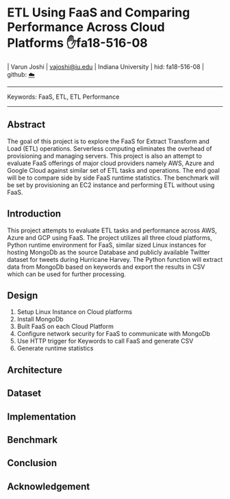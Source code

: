 # ETL Using FaaS and Comparing Performance Across Cloud Platforms :hand:fa18-516-08

| Varun Joshi | vajoshi@iu.edu | Indiana University | hid: fa18-516-08 | github:
[:cloud:](https://github.com/cloudmesh-community/fa18-516-08/blob/master/project-paper/report.md)

---

Keywords: FaaS, ETL, ETL Performance

---

## Abstract

The goal of this project is to explore the FaaS for Extract Transform and Load (ETL) operations. Serverless computing eliminates the overhead of provisioning and managing servers. This project is also an attempt to evaluate FaaS offerings of major cloud providers namely AWS, Azure and Google Cloud against similar set of ETL tasks and operations. The end goal will be to compare side by side FaaS runtime statistics. The benchmark will be set by provisioning an EC2 instance and performing ETL without using FaaS.

## Introduction

This project attempts to evaluate ETL tasks and performance across AWS, Azure and GCP using FaaS. The project utilizes all three cloud platforms, Python runtime environment for FaaS, similar sized Linux instances for hosting MongoDb as the source Database and publicly available Twitter dataset for tweets during Hurricane Harvey. The Python function will extract data from MongoDb based on keywords and export the results in CSV which can be used for further processing.

## Design

1. Setup Linux Instance on Cloud platforms
2. Install MongoDb
3. Built FaaS on each Cloud Platform
4. Configure network security for FaaS to communicate with MongoDb
5. Use HTTP trigger for Keywords to call FaaS and generate CSV
6. Generate runtime statistics

## Architecture

## Dataset

## Implementation

## Benchmark

## Conclusion

## Acknowledgement
